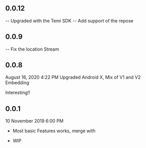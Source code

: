 ## 0.0.12
-- Upgraded with the Temi SDK
-- Add support of the repose



## 0.0.9
-- Fix the location Stream


## 0.0.8
August 16, 2020 4:22 PM
Upgraded Android X, Mix of V1 and V2 Embedding

Interesting!!

## 0.0.1
10 November 2019 6:00 PM 
- Most basic Features works, merge with

* WIP

